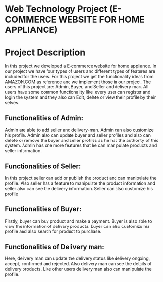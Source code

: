 # Web Technology Project (E-COMMERCE WEBSITE FOR HOME APPLIANCE)
# Project Description
In this project we developed a E-commerce website for home appliance. In our project we have four types of users and different types of features are included for the users. For this project we get the functionality ideas from AMAZON.COM as reference and we implement those in our project.  The users of this project are: Admin, Buyer, and Seller and delivery man. All users have some common functionality like, every user can register and login the system and they also can Edit, delete or view their profile by their selves.
## Functionalities of Admin:  
Admin are able to add seller and delivery-man. Admin can also customize his profile. Admin also can update buyer and seller profiles and also can delete or remove the buyer and seller profiles as he has the authority of this system. Admin has one more features that he can manipulate products and seller information.
## Functionalities of Seller:  
In this project seller can add or publish the product and can manipulate the profile. Also seller has a feature to manipulate the product information and seller also can see the delivery information. Seller can also customize his profile  
## Functionalities of Buyer:  
Firstly, buyer can buy product and make a payment. Buyer is also able to view the information of delivery products. Buyer can also customize his profile and also search for product to purchase.
## Functionalities of Delivery man:  	
Here, delivery man can update the delivery status like delivery ongoing, accept, confirmed and rejected. Also delivery man can see the details of delivery products. Like other users delivery man also can manipulate the profile.
